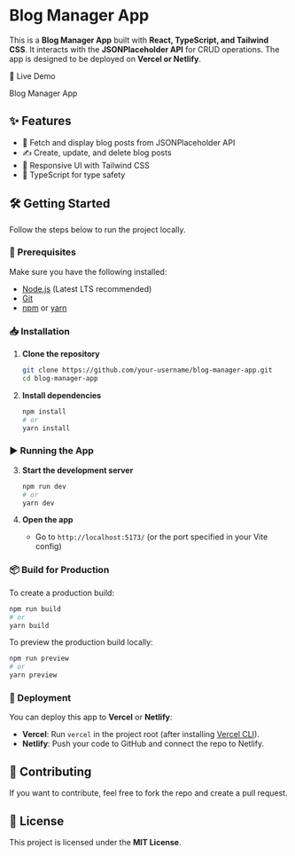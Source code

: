 # Blog Manager App

This is a **Blog Manager App** built with **React, TypeScript, and Tailwind CSS**. It interacts with the **JSONPlaceholder API** for CRUD operations. The app is designed to be deployed on **Vercel or Netlify**.

🚀 Live Demo

Blog Manager App

## ✨ Features
- 📜 Fetch and display blog posts from JSONPlaceholder API
- ✍️ Create, update, and delete blog posts
- 🎨 Responsive UI with Tailwind CSS
- 🔧 TypeScript for type safety

## 🛠️ Getting Started
Follow the steps below to run the project locally.

### 📌 Prerequisites
Make sure you have the following installed:
- [Node.js](https://nodejs.org/) (Latest LTS recommended)
- [Git](https://git-scm.com/)
- [npm](https://www.npmjs.com/) or [yarn](https://yarnpkg.com/)

### 📥 Installation

1. **Clone the repository**
   ```bash
   git clone https://github.com/your-username/blog-manager-app.git
   cd blog-manager-app
   ```

2. **Install dependencies**
   ```bash
   npm install
   # or
   yarn install
   ```

### ▶️ Running the App

3. **Start the development server**
   ```bash
   npm run dev
   # or
   yarn dev
   ```

4. **Open the app**
   - Go to `http://localhost:5173/` (or the port specified in your Vite config)

### 📦 Build for Production
To create a production build:
```bash
npm run build
# or
yarn build
```

To preview the production build locally:
```bash
npm run preview
# or
yarn preview
```

### 🚀 Deployment
You can deploy this app to **Vercel** or **Netlify**:
- **Vercel**: Run `vercel` in the project root (after installing [Vercel CLI](https://vercel.com/docs/cli)).
- **Netlify**: Push your code to GitHub and connect the repo to Netlify.

## 🤝 Contributing
If you want to contribute, feel free to fork the repo and create a pull request.

## 📜 License
This project is licensed under the **MIT License**.

